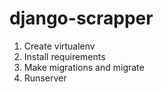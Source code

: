 # django-scrapper
1. Create virtualenv
2. Install requirements
3. Make migrations and migrate
4. Runserver